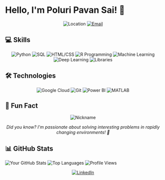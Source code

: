 # Hello, I'm Poluri Pavan Sai! 👋

<p align="center">
  <img src="https://img.shields.io/badge/Location-Florida%2C%20USA-blue?style=for-the-badge&logo=google-maps" alt="Location">
  <a href="mailto:ppoluri2024@fau.edu"><img src="https://img.shields.io/badge/Email-Contact%20Me-red?style=for-the-badge&logo=gmail" alt="Email"></a>
</p>

## 💻 Skills
<p align="center">
  <img src="https://img.shields.io/badge/Python-★★★★☆-yellow?style=for-the-badge&logo=python" alt="Python">
  <img src="https://img.shields.io/badge/SQL-★★★★☆-blue?style=for-the-badge&logo=mysql" alt="SQL">
  <img src="https://img.shields.io/badge/HTML%2FCSS-★★★★☆-orange?style=for-the-badge&logo=html5" alt="HTML/CSS">
  <img src="https://img.shields.io/badge/R%20Programming-★★★★☆-blue?style=for-the-badge&logo=r" alt="R Programming">
  <img src="https://img.shields.io/badge/Machine%20Learning-★★★★☆-green?style=for-the-badge&logo=scikit-learn" alt="Machine Learning">
  <img src="https://img.shields.io/badge/Deep%20Learning-★★★★☆-purple?style=for-the-badge&logo=pytorch" alt="Deep Learning">
  <img src="https://img.shields.io/badge/Libraries-★★★★☆-red?style=for-the-badge" alt="Libraries">
</p>

## 🛠 Technologies
<p align="center">
  <img src="https://img.shields.io/badge/Google%20Cloud-★★★☆☆-blue?style=for-the-badge&logo=google-cloud" alt="Google Cloud">
  <img src="https://img.shields.io/badge/Git-★★★★☆-orange?style=for-the-badge&logo=git" alt="Git">
  <img src="https://img.shields.io/badge/Power%20BI-★★★☆☆-yellow?style=for-the-badge&logo=power-bi" alt="Power BI">
  <img src="https://img.shields.io/badge/MATLAB-★★★★☆-green?style=for-the-badge&logo=matlab" alt="MATLAB">
</p>

## 🌟 Fun Fact
<p align="center">
  <img src="https://img.shields.io/badge/Nickname-Sai-purple?style=for-the-badge" alt="Nickname">
</p>
<p align="center">
  <em>Did you know? I'm passionate about solving interesting problems in rapidly changing environments! 🚀</em>
</p>

## 📊 GitHub Stats
![Your GitHub Stats](https://github-readme-stats.vercel.app/api?username=ppoluri2024&show_icons=true&theme=radical)
![Top Languages](https://github-readme-stats.vercel.app/api/top-langs/?username=ppoluri2024&layout=compact&theme=radical)
![Profile Views](https://komarev.com/ghpvc/?username=ppoluri2024)

<p align="center">
  <a href="https://www.linkedin.com/in/pavan--sai--/"><img src="https://img.shields.io/badge/LinkedIn-Connect-blue?style=for-the-badge&logo=linkedin" alt="LinkedIn"></a>
</p>
